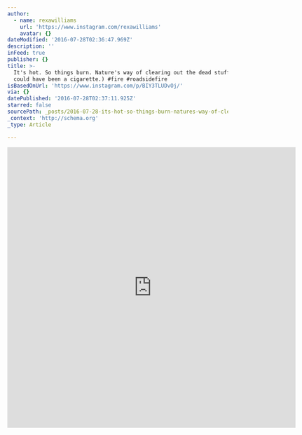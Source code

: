 ```yaml
---
author:
  - name: rexawilliams
    url: 'https://www.instagram.com/rexawilliams'
    avatar: {}
dateModified: '2016-07-28T02:36:47.969Z'
description: ''
inFeed: true
publisher: {}
title: >-
  It's hot. So things burn. Nature's way of clearing out the dead stuff. (or it
  could have been a cigarette.) #fire #roadsidefire
isBasedOnUrl: 'https://www.instagram.com/p/BIY3TLUDvOj/'
via: {}
datePublished: '2016-07-28T02:37:11.925Z'
starred: false
sourcePath: _posts/2016-07-28-its-hot-so-things-burn-natures-way-of-clearing-out-the-d.md
_context: 'http://schema.org'
_type: Article

---
```

<iframe src="https://cdn.embedly.com/widgets/media.html?src=http://scontent.cdninstagram.com/t50.2886-16/13826047_1388490104500956_1556240986_n.mp4&amp;src_secure=1&amp;url=https://www.instagram.com/p/BIY3TLUDvOj/&amp;image=https://scontent.cdninstagram.com/t51.2885-15/s640x640/e15/13722139_1420297321320833_530711467_n.jpg?ig_cache_key=MTMwNDAzNTMwMjQ5OTYxMTU1NQ%3D%3D.2&amp;key=b7d04c9b404c499eba89ee7072e1c4f7&amp;type=video/mp4&amp;schema=instagram" width="658" height="640" scrolling="no" frameborder="0" allowfullscreen="" style=""></iframe>